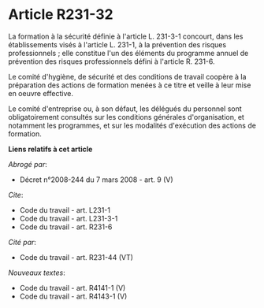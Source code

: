 # Article R231-32

La formation à la sécurité définie à l'article L. 231-3-1 concourt, dans les établissements visés à l'article L. 231-1, à la
prévention des risques professionnels ; elle constitue l'un des éléments du programme annuel de prévention des risques
professionnels défini à l'article R. 231-6.

Le comité d'hygiène, de sécurité et des conditions de travail coopère à la préparation des actions de formation menées à ce
titre et veille à leur mise en oeuvre effective.

Le comité d'entreprise ou, à son défaut, les délégués du personnel sont obligatoirement consultés sur les conditions
générales d'organisation, et notamment les programmes, et sur les modalités d'exécution des actions de formation.

**Liens relatifs à cet article**

_Abrogé par_:

  - Décret n°2008-244 du 7 mars 2008 - art. 9 (V)

_Cite_:

  - Code du travail - art. L231-1
  - Code du travail - art. L231-3-1
  - Code du travail - art. R231-6

_Cité par_:

  - Code du travail - art. R231-44 (VT)

_Nouveaux textes_:

  - Code du travail - art. R4141-1 (V)
  - Code du travail - art. R4143-1 (V)
